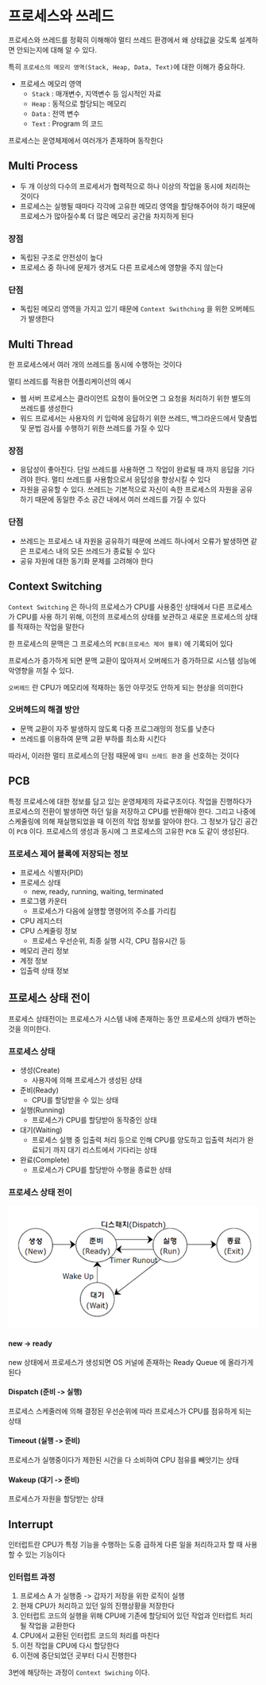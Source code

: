 # 프로세스와 쓰레드

프로세스와 쓰레드를 정확히 이해해야 멀티 쓰레드 환경에서 왜 상태값을 갖도록 설계하면 안되는지에 대해 알 수 있다.

특히 `프로세스의 메모리 영역(Stack, Heap, Data, Text)`에 대한 이해가 중요하다.

- 프로세스 메모리 영역
    - `Stack` : 매개변수, 지역변수 등 임시적인 자료
    - `Heap` : 동적으로 할당되는 메모리
    - `Data` : 전역 변수
    - `Text` : Program 의 코드

프로세스는 운영체제에서 여러개가 존재하며 동작한다

## Multi Process

- 두 개 이상의 다수의 프로세서가 협력적으로 하나 이상의 작업을 동시에 처리하는 것이다
- 프로세스는 실행될 때마다 각각에 고유한 메모리 영역을 할당해주어야 하기 때문에 프로세스가 많아질수록 더 많은 메모리 공간을 차지하게 된다

### 장점

- 독립된 구조로 안전성이 높다
- 프로세스 중 하나에 문제가 생겨도 다른 프로세스에 영향을 주지 않는다

### 단점

- 독립된 메모리 영역을 가지고 있기 때문에 `Context Swithching` 을 위한 오버헤드가 발생한다

## Multi Thread

한 프로세스에서 여러 개의 쓰레드를 동시에 수행하는 것이다

멀티 쓰레드를 적용한 어플리케이션의 예시

- 웹 서버 프로세스는 클라이언트 요청이 들어오면 그 요청을 처리하기 위한 별도의 쓰레드를 생성한다
- 워드 프로세서는 사용자의 키 입력에 응답하기 위한 쓰레드, 백그라운드에서 맞춤법 및 문법 검사를 수행하기 위한 쓰레드를 가질 수 있다

### 장점

- 응답성이 좋아진다. 단일 쓰레드를 사용하면 그 작업이 완료될 때 까지 응답을 기다려야 한다. 멀티 쓰레드를 사용함으로서 응답성을 향상시킬 수 있다
- 자원을 공유할 수 있다. 쓰레드는 기본적으로 자신이 속한 프로세스의 자원을 공유하기 때문에 동일한 주소 공간 내에서 여러 쓰레드를 가질 수 있다

### 단점

- 쓰레드는 프로세스 내 자원을 공유하기 때문에 쓰레드 하나에서 오류가 발생하면 같은 프로세스 내의 모든 쓰레드가 종료될 수 있다
- 공유 자원에 대한 동기화 문제를 고려해야 한다

## Context Switching

`Context Switching` 은 하나의 프로세스가 CPU를 사용중인 상태에서 다른 프로세스가 CPU를 사용 하기 위해, 이전의 프로세스의 상태를 보관하고 새로운 프로세스의 상태를 적재하는 작업을 말한다

한 프로세스의 문맥은 그 프로세스의 `PCB(프로세스 제어 블록)` 에 기록되어 있다

프로세스가 증가하게 되면 문맥 교환이 많아져서 오버헤드가 증가하므로 시스템 성능에 악영향을 끼칠 수 있다.

`오버헤드` 란 CPU가 메모리에 적재하는 동안 아무것도 안하게 되는 현상을 의미한다

### 오버헤드의 해결 방안

- 문맥 교환이 자주 발생하지 않도록 다중 프로그래밍의 정도를 낮춘다
- 쓰레드를 이용하여 문맥 교환 부하를 최소화 시킨다

따라서, 이러한 멀티 프로세스의 단점 때문에 `멀티 쓰레드 환경` 을 선호하는 것이다

## PCB

특정 프로세스에 대한 정보를 담고 있는 운영체제의 자료구조이다. 작업을 진행하다가 프로세스의 전환이 발생하면 하던 일을 저장하고 CPU를 반환해야 한다. 그리고 나중에 스케줄링에 의해 재실행되었을 때 이전의 작업
정보를 알아야 한다. 그 정보가 담긴 공간이 `PCB` 이다. 프로세스의 생성과 동시에 그 프로세스의 고유한 `PCB` 도 같이 생성된다.

### 프로세스 제어 블록에 저장되는 정보

- 프로세스 식별자(PID)
- 프로세스 상태
    - new, ready, running, waiting, terminated
- 프로그램 카운터
    - 프로세스가 다음에 실행할 명령어의 주소를 가리킴
- CPU 레지스터
- CPU 스케줄링 정보
    - 프로세스 우선순위, 최종 실행 시각, CPU 점유시간 등
- 메모리 관리 정보
- 계정 정보
- 입출력 상태 정보

## 프로세스 상태 전이

프로세스 상태전이는 프로세스가 시스템 내에 존재하는 동안 프로세스의 상태가 변하는 것을 의미한다.

### 프로세스 상태

- 생성(Create)
    - 사용자에 의해 프로세스가 생성된 상태
- 준비(Ready)
    - CPU를 할당받을 수 있는 상태
- 실행(Running)
    - 프로세스가 CPU를 할당받아 동작중인 상태
- 대기(Waiting)
    - 프로세스 실행 중 입출력 처리 등으로 인해 CPU를 양도하고 입출력 처리가 완료되기 까지 대기 리스트에서 기다리는 상태
- 완료(Complete)
    - 프로세스가 CPU를 할당받아 수행을 종료한 상태

### 프로세스 상태 전이

![프로세스상태전이](프로세스와스레드/프로세스상태전이.png)

#### new -> ready

new 상태에서 프로세스가 생성되면 OS 커널에 존재하는 Ready Queue 에 올라가게 된다

#### Dispatch (준비 -> 실행)

프로세스 스케줄러에 의해 결정된 우선순위에 따라 프로세스가 CPU를 점유하게 되는 상태

#### Timeout (실행 -> 준비)

프로세스가 실행중이다가 제한된 시간을 다 소비하여 CPU 점유를 빼앗기는 상태

#### Wakeup (대기 -> 준비)

프로세스가 자원을 할당받는 상태

## Interrupt

인터럽트란 CPU가 특정 기능을 수행하는 도중 급하게 다른 일을 처리하고자 할 때 사용할 수 있는 기능이다

### 인터럽트 과정

1. 프로세스 A 가 실행중 -> 갑자기 저장을 위한 로직이 실행
2. 현재 CPU가 처리하고 있던 일의 진행상황을 저장한다
3. 인터럽트 코드의 실행을 위해 CPU에 기존에 할당되어 있던 작업과 인터럽트 처리 될 작업을 교환한다
4. CPU에서 교환된 인터럽트 코드의 처리를 마친다
5. 이전 작업을 CPU에 다시 할당한다
6. 이전에 중단되었던 곳부터 다시 진행한다

3번에 해당하는 과정이 `Context Swiching` 이다.



